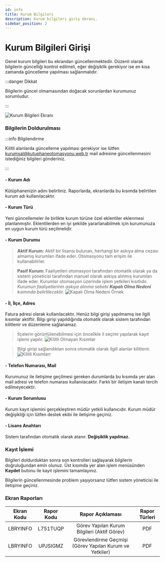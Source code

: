 ```yaml
---
id: info
title: Kurum Bilgileri
description: Kurum bilgileri giriş ekranı.
sidebar_position: 2
---
```


# Kurum Bilgileri Girişi

Genel kurum bilgileri bu ekrandan güncellenmektedir. Düzenli olarak bilgilerin güncelliği kontrol edilmeli, eğer değişiklik gerekiyor ise en kısa zamanda güncelleme yapılması sağlanmalıdır.

:::danger Dikkat

Bilgilerin güncel olmamasından doğacak sorunlardan kurumunuz sorumludur.

:::

![Kurum Bilgileri Ekranı](https://img.kutuphaneotomasyonu.web.tr/library-info.png)

### Bilgilerin Doldurulması

:::info Bilgilendirme

Kilitli alanlarda güncelleme yapılması gerekiyor ise lütfen kurumsal@kutuphaneotomasyonu.web.tr mail adresine güncellenmesini istediğiniz bilgileri gönderiniz.

:::

#### - Kurum Adı

Kütüphanenizin adını belirtiniz. Raporlarda, ekranlarda bu kısımda belirtilen kurum adı kullanılacaktır.

#### - Kurum Türü

Yeni güncellemeler ile birlikte kurum türüne özel eklentiler eklenmesi planlanmıştır. Eklentilerden en iyi şekilde yararlanabilmek için kurumunuza en uygun kurum türü seçilmelidir.

#### - Kurum Durumu

> **Aktif Kurum:** Aktif bir lisansı bulunan, herhangi bir askıya alma cezası almamış kurumları ifade eder. Otomasyonu tam erişim ile kullanabilirler.

> **Pasif Kurum:** Faaliyetleri otomasyon tarafından otomatik olarak ya da sistem yöneticisi tarafından manuel olarak askıya alınmış kurumları ifade eder. Kurumlar otomasyon üzerinde işlem yetkileri kısıtlıdır. _Kurumun faaliyetlerinin askıya alınma sebebi **Kapalı Olma Nedeni** kısmında belirtilecektir._ ![Kapalı Olma Nedeni Örnek](https://img.kutuphaneotomasyonu.web.tr/close-reason.png)

#### - İl, İlçe, Adres

Fatura adresi olarak kullanılacaktır. Henüz bilgi girişi yapılmamış ise ilgili kısımlar aktiftir. Bilgi girişi yapıldığında otomatik olarak sistem tarafından kilitlenir ve düzenleme sağlanamaz.

> İlçelerin görüntülenebilmesi için öncelikle il seçimi yapılarak kayıt işlemi yapılır.
> ![Kilitli Olmayan Kısımlar](https://img.kutuphaneotomasyonu.web.tr/unlocked-inputs.png)

> Bilgi girişi sağlandıktan sonra otomatik olarak ilgili alanlar kilitlenir.
> ![Kilitli Kısımlarr](https://img.kutuphaneotomasyonu.web.tr/locked-inputs.png)

#### - Telefon Numarası, Mail

Kurumunuz ile iletişime geçilmesi gereken durumlarda bu kısımda yer alan mail adresi ve telefon numarası kullanılacaktır. Farklı bir iletişim kanalı tercih edilmeyecektir.

#### - Kurum Sorumlusu

Kurum kayıt işlemini gerçekleştiren müdür yetkili kullanıcıdır. Kurum müdür değişikliği için lütfen destek ekibi ile iletişime geçiniz.

#### - Lisans Anahtarı

Sistem tarafından otomatik olarak atanır. **Değişiklik yapılmaz.**

### Kayıt İşlemi

Bilgileri doldurduktan sonra son kontrolleri sağlayarak bilgilerin doğruluğundan emin olunuz. Üst kısımda yer alan işlem menüsünden **Kaydet** butonu ile kayıt işlemini tamamlayınız.

Bilgilerin güncellenmesinde problem yaşıyorsanız lütfen sistem yöneticisi ile iletişime geçiniz.

### Ekran Raporları 

| Ekran Kodu  | Rapor Kodu  |                     Rapor Açıklaması                     | Rapor Türleri  |
|:-----------:|:-----------:|:--------------------------------------------------------:|:--------------:|
|  LBRYINFO   |  L751TUQP   |       Görev Yapılan Kurum Bilgileri (Aktif Görev)        |      PDF       |
|  LBRYINFO   |  UPJSIGMZ   | Görevlendirme Geçmişi (Görev Yapılan Kurum ve Yetkiler)  |      PDF       |